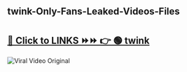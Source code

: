 
 ## twink-Only-Fans-Leaked-Videos-Files

# <h2><a href="https://mediaupload.pro?twink">🔗 Click to LINKS ⏩⏩ 👉 🟢 twink </a></h2>

<a href="https://mediaupload.pro?twink" rel="nofollow" data-target="animated-image.originalLink"><img src="https://i.ibb.co.com/xMMVF88/686577567.gif" alt="Viral Video Original" style="max-width: 100%; display: inline-block;" data-target="animated-image.originalImage"></a>